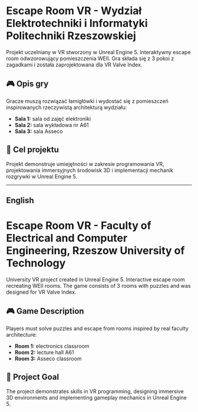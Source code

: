 # Escape Room VR - Wydział Elektrotechniki i Informatyki Politechniki Rzeszowskiej

Projekt uczelniany w VR stworzony w Unreal Engine 5. Interaktywny escape room odwzorowujący pomieszczenia WEII. Gra składa się z 3 pokoi z zagadkami i została zaprojektowana dla VR Valve Index.

## 🎮 Opis gry

Gracze muszą rozwiązać łamigłówki i wydostać się z pomieszczeń inspirowanych rzeczywistą architekturą wydziału:

- **Sala 1:** sala od zajęć elektroniki
- **Sala 2:** sala wykładowa nr A61  
- **Sala 3:** sala Asseco

## 🎯 Cel projektu

Projekt demonstruje umiejętności w zakresie programowania VR, projektowania immersyjnych środowisk 3D i implementacji mechanik rozgrywki w Unreal Engine 5.

---

## English

# Escape Room VR - Faculty of Electrical and Computer Engineering, Rzeszow University of Technology

University VR project created in Unreal Engine 5. Interactive escape room recreating WEII rooms. The game consists of 3 rooms with puzzles and was designed for VR Valve Index.

## 🎮 Game Description

Players must solve puzzles and escape from rooms inspired by real faculty architecture:

- **Room 1:** electronics classroom
- **Room 2:** lecture hall A61
- **Room 3:** Asseco classroom

## 🎯 Project Goal

The project demonstrates skills in VR programming, designing immersive 3D environments and implementing gameplay mechanics in Unreal Engine 5.
